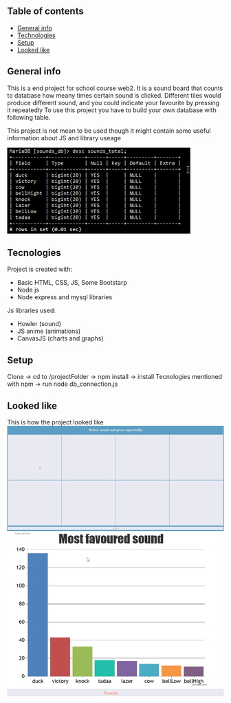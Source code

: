 ## Table of contents
* [General info](#general-info)
* [Technologies](#tecnologies)
* [Setup](#setup)
* [Looked like](#lookedlike)

## General info
This is a end project for school course web2.
It is a sound board that counts to database how meany times certain sound is clicked.
Different tiles would produce different sound, and you could indicate your favourite
by pressing it repeatedly
To use this project you have to build your own database with following table.

This project is not mean to be used though it might contain some useful information about JS and library useage

![database schema](https://github.com/shitCodeIsShit/web2FinalProject/blob/master/readmeImages/firefox_n3OqSh8ErW.png)

## Tecnologies
Project is created with:
* Basic HTML, CSS, JS, Some Bootstarp
* Node js
* Node express and mysql libraries

Js libraries used:
* Howler (sound)
* JS anime (animations)
* CanvasJS (charts and graphs)

## Setup
Clone -> cd to /projectFolder -> npm install -> install Tecnologies mentioned with npm -> run node db_connection.js

## Looked like
This is how the project looked like
![main page](https://github.com/shitCodeIsShit/web2FinalProject/blob/master/readmeImages/firefox_St4krCMfdD.png)
![stats](https://github.com/shitCodeIsShit/web2FinalProject/blob/master/readmeImages/firefox_d9HO3Bdk0P.png)